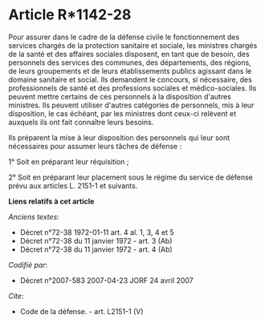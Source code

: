 # Article R*1142-28

Pour assurer dans le cadre de la défense civile le fonctionnement des services chargés de la protection sanitaire et sociale,
les ministres chargés de la santé et des affaires sociales disposent, en tant que de besoin, des personnels des services des
communes, des départements, des régions, de leurs groupements et de leurs établissements publics agissant dans le domaine
sanitaire et social. Ils demandent le concours, si nécessaire, des professionnels de santé et des professions sociales et
médico-sociales. Ils peuvent mettre certains de ces personnels à la disposition d'autres ministres. Ils peuvent utiliser
d'autres catégories de personnels, mis à leur disposition, le cas échéant, par les ministres dont ceux-ci relèvent et
auxquels ils ont fait connaître leurs besoins. 

Ils préparent la mise à leur disposition des personnels qui leur sont nécessaires pour assumer leurs tâches de défense : 

1° Soit en préparant leur réquisition ; 

2° Soit en préparant leur placement sous le régime du service de défense prévu aux articles L. 2151-1 et suivants.

**Liens relatifs à cet article**

_Anciens textes_:

  - Décret n°72-38 1972-01-11 art. 4 al. 1, 3, 4 et 5
  - Décret n°72-38 du 11 janvier 1972 - art. 3 (Ab)
  - Décret n°72-38 du 11 janvier 1972 - art. 4 (Ab)

_Codifié par_:

  - Décret n°2007-583 2007-04-23 JORF 24 avril 2007

_Cite_:

  - Code de la défense. - art. L2151-1 (V)
